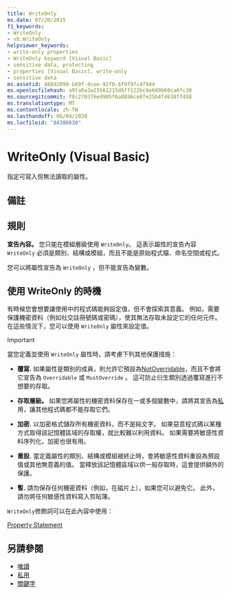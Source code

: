 ```yaml
---
title: WriteOnly
ms.date: 07/20/2015
f1_keywords:
- WriteOnly
- vb.WriteOnly
helpviewer_keywords:
- write-only properties
- WriteOnly keyword [Visual Basic]
- sensitive data, protecting
- properties [Visual Basic], write-only
- sensitive data
ms.assetid: 488d2899-b09f-4cee-92f0-6f9f9fc4f944
ms.openlocfilehash: a9fa0a3a23561215d6ff122bc8e609b68ca6fc30
ms.sourcegitcommit: f8c270376ed905f6a8896ce0fe25b4f4b38ff498
ms.translationtype: MT
ms.contentlocale: zh-TW
ms.lasthandoff: 06/04/2020
ms.locfileid: "84386630"
---
```

# <a name="writeonly-visual-basic"></a>WriteOnly (Visual Basic)
指定可寫入但無法讀取的屬性。  
  
## <a name="remarks"></a>備註  
  
## <a name="rules"></a>規則  
 **宣告內容。** 您只能在模組層級使用 `WriteOnly`。 這表示屬性的宣告內容 `WriteOnly` 必須是類別、結構或模組，而且不能是原始程式檔、命名空間或程式。  
  
 您可以將屬性宣告為 `WriteOnly` ，但不能宣告為變數。  
  
## <a name="when-to-use-writeonly"></a>使用 WriteOnly 的時機  
 有時候您會想要讓使用中的程式碼能夠設定值，但不會探索其意義。 例如，需要保護機密資料（例如社交註冊號碼或密碼），使其無法存取未設定它的任何元件。 在這些情況下，您可以使用 `WriteOnly` 屬性來設定值。  
  
> [!IMPORTANT]
> 當您定義並使用 `WriteOnly` 屬性時，請考慮下列其他保護措施：  
  
- **覆寫.** 如果屬性是類別的成員，則允許它預設為[NotOverridable](notoverridable.md)，而且不會將它宣告為 `Overridable` 或 `MustOverride` 。 這可防止衍生類別透過覆寫進行不想要的存取。  
  
- **存取層級。** 如果您將屬性的機密資料保存在一或多個變數中，請將其宣告為[私](private.md)用，讓其他程式碼都不能存取它們。  
  
- **加密.** 以加密格式儲存所有機密資料，而不是純文字。 如果惡意程式碼以某種方式取得該記憶體區域的存取權，就比較難以利用資料。 如果需要將敏感性資料序列化，加密也很有用。  
  
- **重設.** 當定義屬性的類別、結構或模組被終止時，會將敏感性資料重設為預設值或其他無意義的值。 當釋放該記憶體區域以供一般存取時，這會提供額外的保護。  
  
- **暫.** 請勿保存任何機密資料（例如，在磁片上），如果您可以避免它。 此外，請勿將任何敏感性資料寫入剪貼簿。  
  
 `WriteOnly`修飾詞可以在此內容中使用：  
  
 [Property Statement](../statements/property-statement.md)  
  
## <a name="see-also"></a>另請參閱

- [唯讀](readonly.md)
- [私用](private.md)
- [關鍵字](../keywords/index.md)
